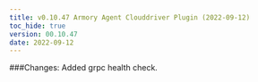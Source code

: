 ```yaml
---
title: v0.10.47 Armory Agent Clouddriver Plugin (2022-09-12)
toc_hide: true
version: 00.10.47
date: 2022-09-12
---
```

###Changes:
Added grpc health check.
